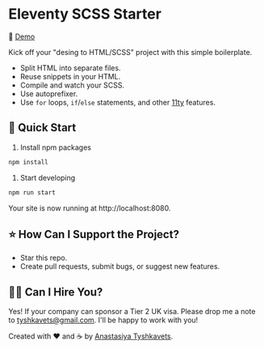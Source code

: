 # Eleventy SCSS Starter

🔗 [Demo](https://11ty-scss-starter.anastasiya.dev/)

Kick off your "desing to HTML/SCSS" project with this simple boilerplate.

- Split HTML into separate files.
- Reuse snippets in your HTML.
- Compile and watch your SCSS.
- Use autoprefixer.
- Use `for` loops, `if`/`else` statements, and other [11ty](https://www.11ty.dev/) features.

## 🚀 Quick Start

1. Install npm packages

```sh
npm install
```

1.  Start developing

```sh
npm run start
```

Your site is now running at http://localhost:8080.

## ⭐ How Can I Support the Project?

- Star this repo.
- Create pull requests, submit bugs, or suggest new features.

## 👩‍💻 Can I Hire You?

Yes! If your company can sponsor a Tier 2 UK visa. Please drop me a note to tyshkavets@gmail.com. I'll be happy to work with you!

Created with ❤️ and ☕ by [Anastasiya Tyshkavets](https://anastasiya.dev/).
